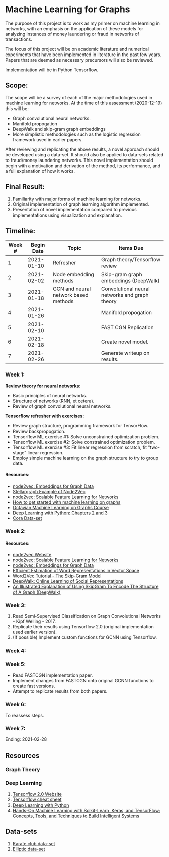 # Machine Learning for Graphs

The purpose of this project is to work as my primer on machine learning in networks, with an emphasis on the application of these models for analyzing instances of money laundering or fraud in networks of transactions.

The focus of this project will be on academic literature and numerical experiments that have been implemented in literature in the past few years. Papers that are deemed as necessary precursors will also be reviewed.

Implementation will be in Python Tensorflow.

## Scope:

The scope will be a survey of each of the major methodologies used in machine learning for networks. At the time of this assessment (2020-12-19) this will be:

* Graph convolutional neural networks.
* Manifold propogation
* DeepWalk and skip-gram graph embeddings
* More simplistic methodologies such as the logistic regression framework used in earlier papers.

After reviewing and replicating the above results, a novel approach should be developed using a data-set. It should also be applied to data-sets related to fraud/money laundering networks. This novel implementation should begin with a motivation and derivation of the method, its performance, and a full explanation of how it works.

## Final Result:

1. Familiarity with major forms of machine learning for networks.
2. Original implementation of graph learning algorithm implemented.
3. Presentation of novel implementation compared to previous implementations using visualization and explanation.

## Timeline:

| Week # | Begin Date | Topic | Items Due |   
|------------|----------------------|-------|-----------|
| 1|  2021-01-10         |    Refresher     | Graph theory/Tensorflow review      |           |   
|2|  2021-02-02          |    Node embedding methods      |  Skip-gram graph embeddings (DeepWalk)     |           |   
| 3|  2021-01-18         |    GCN and neural network based methods      | Convolutional neural networks and graph theory      |           |   
| 4|  2021-01-26          |          |    Manifold propogation   |           |   
| 5|  2021-02-10          |          |   FAST CGN Replication    |           |   
|6|  2021-02-18          |          | Create novel model.       |           |   
|7 | 2021-02-26          |          | Generate writeup on results.       |           |

### Week 1:
**Review theory for neural networks:**
 + Basic principles of neural networks.
 + Structure of networks (RNN, et cetera).
 + Review of graph convolutional neural networks.

**Tensorflow refresher with exercises:**
 + Review graph structure, programming framework for TensorFlow.
 + Review backpropogation.
 + Tensorflow ML exercise #1: Solve unconstrained optimization problem.
 + Tensorflow ML exercise #2: Solve constrained optimization problem.
 + Tensorflow ML exercise #3: Fit linear regression from scratch, fit "two-stage" linear regression.
 + Employ simple machine learning on the graph structure to try to group data.

#### Resources:
* [node2vec: Embeddings for Graph Data
](https://towardsdatascience.com/node2vec-embeddings-for-graph-data-32a866340fef)
* [Stellargraph Example of Node2Vec](https://stellargraph.readthedocs.io/en/v1.0.0rc1/demos/node-classification/node2vec/stellargraph-node2vec-weighted-random-walks.html)
* [node2vec: Scalable Feature Learning for Networks](https://arxiv.org/abs/1607.00653)
* [How to get started with machine learning on graphs](https://medium.com/octavian-ai/how-to-get-started-with-machine-learning-on-graphs-7f0795c83763)
* [Octavian Machine Learning on Graphs Course](https://octavian.ai/machine-learning-on-graphs-course.html)
* [Deep Learning with Python: Chapters 2 and 3](https://www.amazon.com/Deep-Learning-Python-Francois-Chollet/dp/1617294438/ref=sr_1_1?dchild=1&keywords=francois+chollet&qid=1608392039&sr=8-1)
* [Cora Data-set](https://www.google.com/search?q=cora+dataset&oq=cora+dataset&aqs=chrome..69i57j69i60l3j35i39j0.2535j0j1&sourceid=chrome&ie=UTF-8)


### Week 2:

#### Resources:
* [node2vec Website](http://snap.stanford.edu/node2vec/)
* [node2vec: Scalable Feature Learning for Networks](https://arxiv.org/abs/1607.00653)
* [node2vec: Embeddings for Graph Data
](https://towardsdatascience.com/node2vec-embeddings-for-graph-data-32a866340fef)
* [Efficient Estimation of Word Representations in Vector Space](https://arxiv.org/abs/1301.3781)
* [Word2Vec Tutorial - The Skip-Gram Model](http://mccormickml.com/2016/04/19/word2vec-tutorial-the-skip-gram-model/)
* [DeepWalk: Online Learning of Social Representations](https://arxiv.org/abs/1403.6652)
* [An Illustrated Explanation of Using SkipGram To Encode The Structure of A Graph (DeepWalk)
](https://medium.com/@_init_/an-illustrated-explanation-of-using-skipgram-to-encode-the-structure-of-a-graph-deepwalk-6220e304d71b#:~:text=DeepWalk%20is%20an%20algorithm%20that,community%20structure%20of%20the%20graph.&text=However%2C%20SkipGram%20is%20an%20algorithm,used%20to%20create%20word%20embeddings.)


### Week 3:

1. Read Semi-Supervised Classification on Graph Convolutional Networks - Kipf Welling - 2017.
2. Replicate their results using Tensorflow 2.0 (original implementation used earlier version).
3. (If possible) Implement custom functions for GCNN using Tensorflow.


### Week 4:





### Week 5:

* Read FASTCGN implementation paper.
* Implement changes from FASTCGN onto original GCNN functions to create fast versions.
* Attempt to replicate results from both papers.

### Week 6:

To reassess steps.


### Week 7:







Ending: 2021-02-28

## Resources

### Graph Theory

### Deep Learning
1. [Tensorflow 2.0 Website](https://www.tensorflow.org/guide/effective_tf2)
2. [Tensorflow cheat sheet](http://www.aicheatsheets.com/static/pdfs/tensorflow_v_2.0.pdf)
3. [Deep Learning with Python](https://www.amazon.com/Deep-Learning-Python-Francois-Chollet/dp/1617294438/ref=sr_1_1?dchild=1&keywords=francois+chollet&qid=1608392039&sr=8-1)
4. [Hands-On Machine Learning with Scikit-Learn, Keras, and TensorFlow: Concepts, Tools, and Techniques to Build Intelligent Systems](https://www.amazon.com/Hands-Machine-Learning-Scikit-Learn-TensorFlow/dp/1492032646/ref=sr_1_3?dchild=1&keywords=francois+chollet&qid=1608392039&sr=8-3)

## Data-sets
1. [Karate club data-set](http://networkrepository.com/soc-karate.php)
2. [Elliptic data-set](https://www.kaggle.com/ellipticco/elliptic-data-set)
